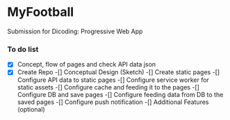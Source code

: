 # MyFootball
Submission for Dicoding: Progressive Web App

### To do list
-[x] Concept, flow of pages and check API data json
-[x] Create Repo
-[] Conceptual Design (Sketch)
-[] Create static pages
-[] Configure API data to static pages
-[] Configure service worker for static assets
-[] Configure cache and feeding it to the pages
-[] Configure DB and save pages
-[] Configure feeding data from DB to the saved pages
-[] Configure push notification
-[] Additional Features (optional)
